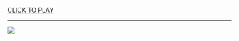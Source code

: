 
<a href="https://premium76.site?title=crazy_games_com_unblocked&ref=13M">CLICK TO PLAY</a></h3>
<hr>

<a href="https://premium76.site?title=crazy_games_com_unblocked&ref=13M"><img src="https://clearcache.store/games.png"></a>


